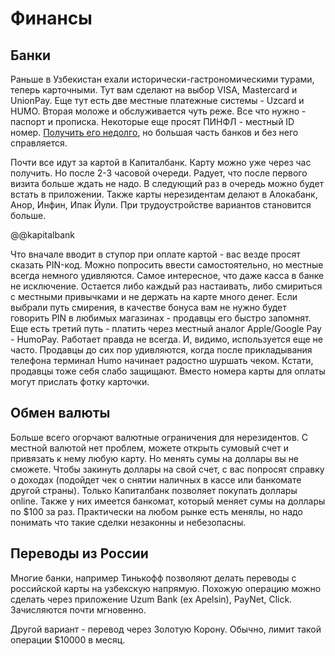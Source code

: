 # Финансы

## Банки

Раньше в Узбекистан ехали исторически-гастрономическими турами, теперь
карточными. Тут вам сделают на выбор VISA, Mastercard и UnionPay. Еще тут есть
две местные платежные системы - Uzcard и HUMO. Вторая моложе и обслуживается
чуть реже. Все что нужно - паспорт и прописка. Некоторые еще просят ПИНФЛ -
местный ID номер. [Получить его недолго](government.md#получение-пинфл), но
большая часть банков и без него справляется.

Почти все идут за картой в Капиталбанк. Карту можно уже через час получить. Но
после 2-3 часовой очереди. Радует, что после первого визита больше ждать не
надо. В следующий раз в очередь можно будет встать в приложении. Также карты
нерезидентам делают в Алокабанк, Анор, Инфин, Ипак Йули. При трудоустройстве
вариантов становится больше.

@@kapitalbank

Что вначале вводит в ступор при оплате картой - вас везде просят сказать
PIN-код. Можно попросить ввести самостоятельно, но местные всегда немного
удивляются. Самое интересное, что даже касса в банке не исключение. Остается
либо каждый раз настаивать, либо смириться с местными привычками и не держать на
карте много денег. Если выбрали путь смирения, в качестве бонуса вам не нужно
будет говорить PIN в любимых магазинах - продавцы его быстро запомнят. Еще есть
третий путь - платить через местный аналог Apple/Google Pay - HumoPay. Работает
правда не всегда. И, видимо, используется еще не часто. Продавцы до сих пор
удивляются, когда после прикладывания телефона терминал Humo начинает радостно
шуршать чеком. Кстати, продавцы тоже себя слабо защищают. Вместо номера карты
для оплаты могут прислать фотку карточки.

## Обмен валюты

Больше всего огорчают валютные ограничения для нерезидентов. С местной валютой
нет проблем, можете открыть сумовый счет и привязать к нему любую карту. Но
менять сумы на доллары вы не сможете. Чтобы закинуть доллары на свой счет, с вас
попросят справку о доходах (подойдет чек о снятии наличных в кассе или банкомате
другой страны). Только Капиталбанк позволяет покупать доллары online. Также у
них имеется банкомат, который меняет сумы на доллары по $100 за раз. Практически
на любом рынке есть менялы, но надо понимать что такие сделки незаконны и
небезопасны.

## Переводы из России

Многие банки, например Тинькофф позволяют делать переводы с российской карты на
узбекскую напрямую. Похожую операцию можно сделать через приложение Uzum Bank
(ex Apelsin), PayNet, Click. Зачисляются почти мгновенно.

Другой вариант - перевод через Золотую Корону. Обычно, лимит такой операции
$10000 в месяц.
